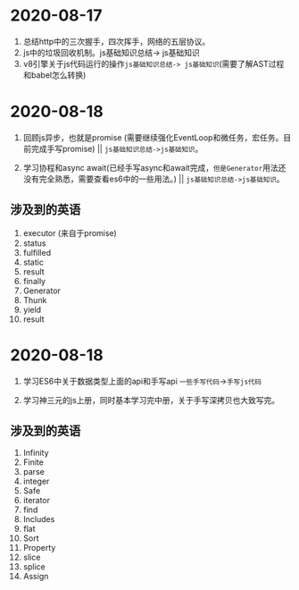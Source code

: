 # 2020-08-17

1. 总结http中的三次握手，四次挥手，网络的五层协议。
2. js中的垃圾回收机制。js基础知识总结-> js基础知识
3. v8引擎关于js代码运行的操作`js基础知识总结-> js基础知识`(需要了解AST过程和babel怎么转换)

# 2020-08-18

1. 回顾js异步，也就是promise (需要继续强化EventLoop和微任务，宏任务。目前完成手写promise)  ||  `js基础知识总结->js基础知识`。

2. 学习协程和async await(已经手写async和await完成，`但是Generator`用法还没有完全熟悉，需要查看es6中的一些用法。) || `js基础知识总结->js基础知识`。

## 涉及到的英语

1. executor (来自于promise)
2. status
3. fulfilled 
4. static
5. result
6. finally
7. Generator
8. Thunk
9. yield
10. result

# 2020-08-18

1. 学习ES6中关于数据类型上面的api和手写api `一些手写代码`->`手写js代码`

2. 学习神三元的js上册，同时基本学习完中册，关于手写深拷贝也大致写完。

## 涉及到的英语

1. Infinity
2. Finite
3. parse
4. integer
5. Safe
6. iterator
7. find
8. Includes
9. flat
10. Sort
11. Property
12. slice
13. splice
14. Assign

